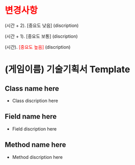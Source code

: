 # <span style="color:red"> 변경사항</span>

(시간 + 2). [중요도 낮음] (discription)

(시간 + 1). [중요도 보통] (discription)

(시간). <span style="color:red">[중요도 높음]</span> (discription)



# (게임이름) 기술기획서 Template

## Class name here

- Class discription here

## Field name here

- Field discription here

## Method name here

- Method discription here

